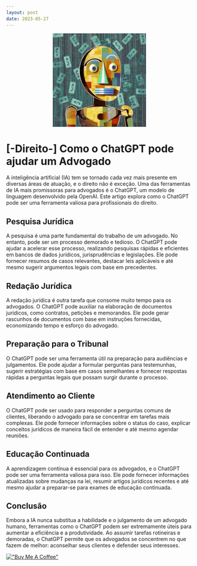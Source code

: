 ```yaml
---
layout: post
date: 2023-05-27
---
```


<p align="center">
<img src="./../images/2023-05-27-Como-o-ChatGPT-pode-ajudar-um-Advogado.png" height="50%" width="50%" alt="Unform" />
</p>

# [-Direito-] Como o ChatGPT pode ajudar um Advogado

A inteligência artificial (IA) tem se tornado cada vez mais presente em diversas áreas de atuação, e o direito não é exceção. Uma das ferramentas de IA mais promissoras para advogados é o ChatGPT, um modelo de linguagem desenvolvido pela OpenAI. Este artigo explora como o ChatGPT pode ser uma ferramenta valiosa para profissionais do direito.

## Pesquisa Jurídica

A pesquisa é uma parte fundamental do trabalho de um advogado. No entanto, pode ser um processo demorado e tedioso. O ChatGPT pode ajudar a acelerar esse processo, realizando pesquisas rápidas e eficientes em bancos de dados jurídicos, jurisprudências e legislações. Ele pode fornecer resumos de casos relevantes, destacar leis aplicáveis e até mesmo sugerir argumentos legais com base em precedentes.

## Redação Jurídica

A redação jurídica é outra tarefa que consome muito tempo para os advogados. O ChatGPT pode auxiliar na elaboração de documentos jurídicos, como contratos, petições e memorandos. Ele pode gerar rascunhos de documentos com base em instruções fornecidas, economizando tempo e esforço do advogado.

## Preparação para o Tribunal

O ChatGPT pode ser uma ferramenta útil na preparação para audiências e julgamentos. Ele pode ajudar a formular perguntas para testemunhas, sugerir estratégias com base em casos semelhantes e fornecer respostas rápidas a perguntas legais que possam surgir durante o processo.

## Atendimento ao Cliente

O ChatGPT pode ser usado para responder a perguntas comuns de clientes, liberando o advogado para se concentrar em tarefas mais complexas. Ele pode fornecer informações sobre o status do caso, explicar conceitos jurídicos de maneira fácil de entender e até mesmo agendar reuniões.

## Educação Continuada

A aprendizagem contínua é essencial para os advogados, e o ChatGPT pode ser uma ferramenta valiosa para isso. Ele pode fornecer informações atualizadas sobre mudanças na lei, resumir artigos jurídicos recentes e até mesmo ajudar a preparar-se para exames de educação continuada.

## Conclusão

Embora a IA nunca substitua a habilidade e o julgamento de um advogado humano, ferramentas como o ChatGPT podem ser extremamente úteis para aumentar a eficiência e a produtividade. Ao assumir tarefas rotineiras e demoradas, o ChatGPT permite que os advogados se concentrem no que fazem de melhor: aconselhar seus clientes e defender seus interesses.

[!["Buy Me A Coffee"](https://user-images.githubusercontent.com/1376749/120938564-50c59780-c6e1-11eb-814f-22a0399623c5.png)](https://www.buymeacoffee.com/govinda777)
